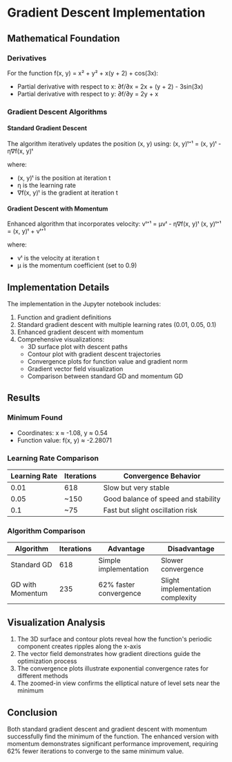 # Gradient Descent Implementation

## Mathematical Foundation

### Derivatives
For the function f(x, y) = x² + y² + x(y + 2) + cos(3x):

- Partial derivative with respect to x: ∂f/∂x = 2x + (y + 2) - 3sin(3x)
- Partial derivative with respect to y: ∂f/∂y = 2y + x

### Gradient Descent Algorithms

#### Standard Gradient Descent
The algorithm iteratively updates the position (x, y) using:
(x, y)ᵗ⁺¹ = (x, y)ᵗ - η∇f(x, y)ᵗ

where:
- (x, y)ᵗ is the position at iteration t
- η is the learning rate
- ∇f(x, y)ᵗ is the gradient at iteration t

#### Gradient Descent with Momentum
Enhanced algorithm that incorporates velocity:
vᵗ⁺¹ = μvᵗ - η∇f(x, y)ᵗ
(x, y)ᵗ⁺¹ = (x, y)ᵗ + vᵗ⁺¹

where:
- vᵗ is the velocity at iteration t
- μ is the momentum coefficient (set to 0.9)

## Implementation Details

The implementation in the Jupyter notebook includes:
1. Function and gradient definitions
2. Standard gradient descent with multiple learning rates (0.01, 0.05, 0.1)
3. Enhanced gradient descent with momentum
4. Comprehensive visualizations:
   - 3D surface plot with descent paths
   - Contour plot with gradient descent trajectories
   - Convergence plots for function value and gradient norm
   - Gradient vector field visualization
   - Comparison between standard GD and momentum GD

## Results

### Minimum Found
- Coordinates: x ≈ -1.08, y ≈ 0.54
- Function value: f(x, y) ≈ -2.28071

### Learning Rate Comparison
| Learning Rate | Iterations | Convergence Behavior |
|---------------|------------|----------------------|
| 0.01 | 618 | Slow but very stable |
| 0.05 | ~150 | Good balance of speed and stability |
| 0.1 | ~75 | Fast but slight oscillation risk |

### Algorithm Comparison
| Algorithm | Iterations | Advantage | Disadvantage |
|-----------|------------|-----------|--------------|
| Standard GD | 618 | Simple implementation | Slower convergence |
| GD with Momentum | 235 | 62% faster convergence | Slight implementation complexity |

## Visualization Analysis

1. The 3D surface and contour plots reveal how the function's periodic component creates ripples along the x-axis
2. The vector field demonstrates how gradient directions guide the optimization process
3. The convergence plots illustrate exponential convergence rates for different methods
4. The zoomed-in view confirms the elliptical nature of level sets near the minimum

## Conclusion

Both standard gradient descent and gradient descent with momentum successfully find the minimum of the function. The enhanced version with momentum demonstrates significant performance improvement, requiring 62% fewer iterations to converge to the same minimum value.
